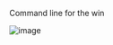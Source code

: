 Command line for the win

![image](https://user-images.githubusercontent.com/106808436/206007157-9995f63c-4037-48a9-8bb7-e83b455e1f38.png)
